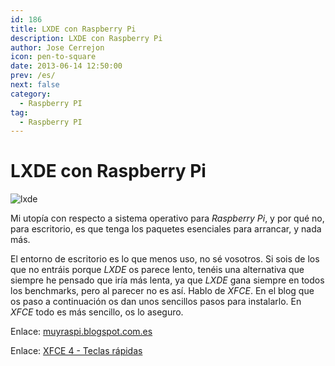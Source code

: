 ```yaml
---
id: 186
title: LXDE con Raspberry Pi
description: LXDE con Raspberry Pi
author: Jose Cerrejon
icon: pen-to-square
date: 2013-06-14 12:50:00
prev: /es/
next: false
category:
  - Raspberry PI
tag:
  - Raspberry PI
---
```


# LXDE con Raspberry Pi

![lxde](/images/lxde.png)

Mi utopía con respecto a sistema operativo para *Raspberry Pi*, y por qué no, para escritorio, es que tenga los paquetes esenciales para arrancar, y nada más.

El entorno de escritorio es lo que menos uso, no sé vosotros. Si sois de los que no entráis porque *LXDE* os parece lento, tenéis una alternativa que siempre he pensado que iría más lenta, ya que *LXDE* gana siempre en todos los benchmarks, pero al parecer no es así. Hablo de *XFCE*. En el blog que os paso a continuación os dan unos sencillos pasos para instalarlo. En *XFCE* todo es más sencillo, os lo aseguro.

Enlace: [muyraspi.blogspot.com.es](http://muyraspi.blogspot.com.es/2013/06/xfce.html)

Enlace: [XFCE 4 - Teclas rápidas](http://www.keyxl.com/aaac887/409/Xfce-Window-Manager-keyboard-shortcuts.htm)